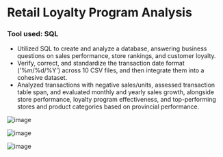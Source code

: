 # Retail Loyalty Program Analysis
### Tool used: SQL

-	Utilized SQL to create and analyze a database, answering business questions on sales performance, store rankings, and customer loyalty.
-	Verify, correct, and standardize the transaction date format ('%m/%d/%Y') across 10 CSV files, and then integrate them into a cohesive dataset.
-	Analyzed transactions with negative sales/units, assessed transaction table span, and evaluated monthly and yearly sales growth, alongside store performance, loyalty program effectiveness, and top-performing stores and product categories based on provincial performance.

![image](https://github.com/DzungDo82/SQL_Loyalty/assets/138108830/47070f4f-5356-4ffc-8733-d4af6d9e6b0b)

![image](https://github.com/DzungDo82/SQL_Loyalty/assets/138108830/a70b2c7a-437a-4aed-9132-01fdaaf06338)

![image](https://github.com/DzungDo82/SQL_Loyalty/assets/138108830/feea359e-2d53-4393-b297-8a76edb47812)
